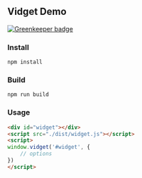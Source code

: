 ## Vidget Demo

[![Greenkeeper badge](https://badges.greenkeeper.io/chiaweilee/vidget-demo.svg)](https://greenkeeper.io/)

### Install

```
npm install
```

### Build

```
npm run build
```

### Usage

```html
<div id="widget"></div>
<script src="./dist/widget.js"></script>
<script>
window.vidget('#widget', {
    // options
})
</script>
```
